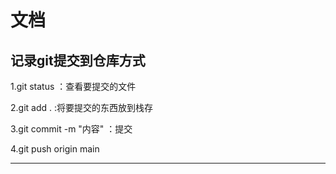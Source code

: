 # 文档
## 记录git提交到仓库方式
1.git status ：查看要提交的文件

2.git add . :将要提交的东西放到栈存

3.git commit -m "内容" ：提交

4.git push origin main

---